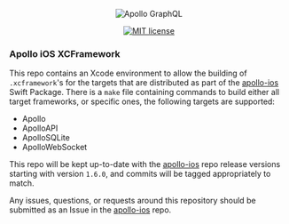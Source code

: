 <p align="center">
  <img src="https://user-images.githubusercontent.com/146856/124335690-fc7ecd80-db4f-11eb-93fa-dcf4469bb07b.png" alt="Apollo GraphQL"/>
</p>
<p align="center">
  <a href="https://raw.githubusercontent.com/apollographql/apollo-ios/main/LICENSE">
    <img src="https://img.shields.io/badge/license-MIT-lightgrey.svg?maxAge=2592000" alt="MIT license">
  </a>
</p>

### Apollo iOS XCFramework

This repo contains an Xcode environment to allow the building of `.xcframework`'s for the targets that are distributed as part of the [apollo-ios](https://github.com/apollographql/apollo-ios) Swift Package. There is a `make` file containing commands to build either all target frameworks, or specific ones, the following targets are supported:

- Apollo
- ApolloAPI
- ApolloSQLite
- ApolloWebSocket

This repo will be kept up-to-date with the [apollo-ios](https://github.com/apollographql/apollo-ios) repo release versions starting with version `1.6.0`, and commits will be tagged appropriately to match.

Any issues, questions, or requests around this repository should be submitted as an Issue in the [apollo-ios](https://github.com/apollographql/apollo-ios) repo.
